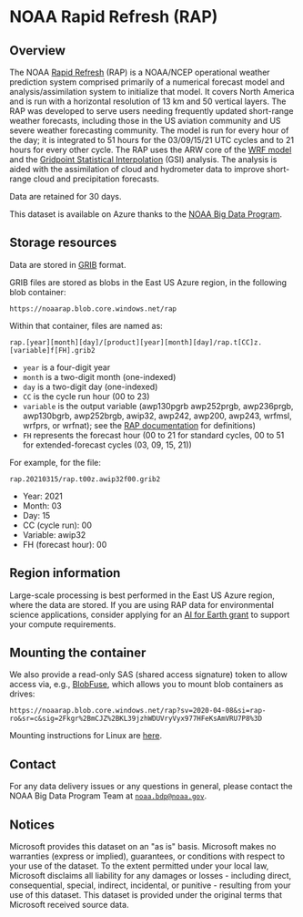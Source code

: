 # NOAA Rapid Refresh (RAP)

## Overview

The NOAA [Rapid Refresh](https://www.nco.ncep.noaa.gov/pmb/products/rap/) (RAP) is a NOAA/NCEP operational weather prediction system comprised primarily of a numerical forecast model and analysis/assimilation system to initialize that model. It covers North America and is run with a horizontal resolution of 13 km and 50 vertical layers. The RAP was developed to serve users needing frequently updated short-range weather forecasts, including those in the US aviation community and US severe weather forecasting community. The model is run for every hour of the day; it is integrated to 51 hours for the 03/09/15/21 UTC cycles and to 21 hours for every other cycle. The RAP uses the ARW core of the [WRF model](https://www.mmm.ucar.edu/weather-research-and-forecasting-model) and the [Gridpoint Statistical Interpolation](https://ral.ucar.edu/solutions/products/gridpoint-statistical-interpolation-gsi) (GSI) analysis.  The analysis is aided with the assimilation of cloud and hydrometer data to improve short-range cloud and precipitation forecasts.

Data are retained for 30 days.

This dataset is available on Azure thanks to the [NOAA Big Data Program](https://www.noaa.gov/organization/information-technology/big-data-program).


## Storage resources

Data are stored in [GRIB](https://en.wikipedia.org/wiki/GRIB) format.

GRIB files are stored as blobs in the East US Azure region, in the following blob container:

`https://noaarap.blob.core.windows.net/rap`

Within that container, files are named as:

`rap.[year][month][day]/[product][year][month][day]/rap.t[CC]z.[variable]f[FH].grib2`

* `year` is a four-digit year
* `month` is a two-digit month (one-indexed)
* `day` is a two-digit day (one-indexed)
* `CC` is the cycle run hour (00 to 23)
* `variable` is the output variable (awp130pgrb awp252prgb, awp236prgb, awp130bgrb, awp252brgb, awip32, awp242, awp200, awp243, wrfmsl, wrfprs, or wrfnat); see the [RAP documentation](https://www.nco.ncep.noaa.gov/pmb/products/rap/) for definitions)
* `FH` represents the forecast hour (00 to 21 for standard cycles, 00 to 51 for extended-forecast cycles (03, 09, 15, 21))

For example, for the file:

`rap.20210315/rap.t00z.awip32f00.grib2`

* Year: 2021
* Month: 03
* Day: 15
* CC (cycle run): 00
* Variable: awip32
* FH (forecast hour): 00


## Region information

Large-scale processing is best performed in the East US Azure region, where the data are stored.  If you are using RAP data for environmental science applications, consider applying for an [AI for Earth grant](http://aka.ms/ai4egrants) to support your compute requirements.


## Mounting the container

We also provide a read-only SAS (shared access signature) token to allow access via, e.g., [BlobFuse](https://github.com/Azure/azure-storage-fuse), which allows you to mount blob containers as drives:

`https://noaarap.blob.core.windows.net/rap?sv=2020-04-08&si=rap-ro&sr=c&sig=2Fkgr%2BmCJZ%2BKL39jzhWDUVryVyx977HFeKsAmVRU7P8%3D`

Mounting instructions for Linux are [here](https://docs.microsoft.com/en-us/azure/storage/blobs/storage-how-to-mount-container-linux).


## Contact

For any data delivery issues or any questions in general, please contact the NOAA Big Data Program Team at [`noaa.bdp@noaa.gov`](mailto:noaa.bdp@noaa.gov?subject=azure%20rap%20question).


## Notices

Microsoft provides this dataset on an "as is" basis.  Microsoft makes no warranties (express or implied), guarantees, or conditions with respect to your use of the dataset.  To the extent permitted under your local law, Microsoft disclaims all liability for any damages or losses - including direct, consequential, special, indirect, incidental, or punitive - resulting from your use of this dataset.  This dataset is provided under the original terms that Microsoft received source data.
